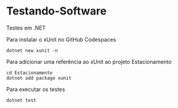 # Testando-Software
Testes em .NET

Para instalar o xUnit no GitHub Codespaces
```
dotnet new xunit -n 
```

Para adicionar uma referência ao xUnit ao projeto Estacionamento
```
cd Estacionamento
dotnet add package xunit
```

Para executar os testes

```
dotnet test
```